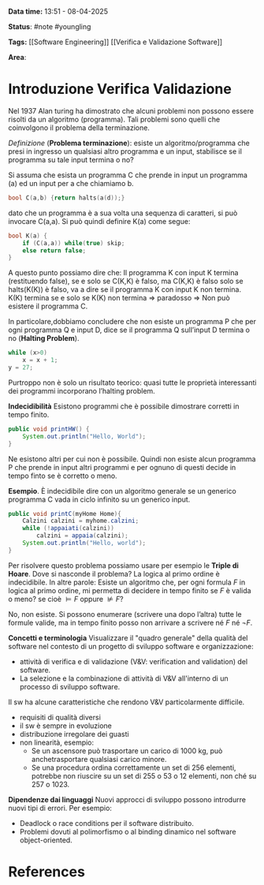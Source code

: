 **Data time:** 13:51 - 08-04-2025

**Status**: #note #youngling 

**Tags:** [[Software Engineering]] [[Verifica e Validazione Software]]

**Area**: 
# Introduzione Verifica Validazione

Nel 1937 Alan turing ha dimostrato che alcuni problemi non possono essere risolti da un algoritmo (programma). Tali problemi sono quelli che coinvolgono il problema della terminazione.

*Definizione* (**Problema terminazione**): esiste un algoritmo/programma che presi in ingresso un qualsiasi altro programma e un input, stabilisce se il programma su tale input termina o no?

Si assuma che esista un programma C che prende in input un programma (a) ed un input per a che chiamiamo b.
```c
bool C(a,b) {return halts(a(d));}
```
dato che un programma è a sua volta una sequenza di caratteri, si può invocare C(a,a).
Si può quindi definire K(a) come segue:
```c
bool K(a) {
	if (C(a,a)) while(true) skip;
	else return false;
}
```
A questo punto possiamo dire che:
Il programma K con input K termina (restituendo false), se e solo se C(K,K) è falso, ma C(K,K) è falso solo se halts(K(K)) è falso, va a dire se il programma K con input K non termina. K(K) termina se e solo se K(K) non termina => paradosso => Non può esistere il programma C.

In particolare,dobbiamo concludere che non esiste un programma P che per ogni programma Q e input D, dice se il programma Q sull’input D termina o no (**Halting Problem**).
```c
while (x>0) 
	x = x + 1;
y = 27;
```
Purtroppo non è solo un risultato teorico: quasi tutte le proprietà interessanti dei programmi incorporano l’halting problem.

**Indecidibilità**
Esistono programmi che è possibile dimostrare corretti in tempo finito.
```java
public void printHW() {
	System.out.println("Hello, World");
}
```
Ne esistono altri per cui non è possibile. Quindi non esiste alcun programma P che prende in input altri programmi e per ognuno di questi decide in tempo finto se è corretto o meno.

**Esempio**. È indecidibile dire con un algoritmo generale se un generico programma C vada in ciclo infinito su un generico input.
```java
public void printC(myHome Home){
	Calzini calzini = myhome.calzini;
	while (!appaiati(calzini))
		calzini = appaia(calzini);
	System.out.println("Hello, world");
}
```

Per risolvere questo problema possiamo usare per esempio le **Triple di Hoare**.
Dove si nasconde il problema? La logica al primo ordine è indecidibile. In altre parole: Esiste un algoritmo che, per ogni formula $F$ in logica al primo ordine, mi permetta di decidere in tempo finito se $F$ è valida o meno? se cioè $\vDash F$ oppure $\nvDash F$? 

No, non esiste. Si possono enumerare (scrivere una dopo l’altra) tutte le formule valide, ma in tempo finito posso non arrivare a scrivere né $F$ né $\lnot F$.

**Concetti e terminologia** 
Visualizzare il "quadro generale" della qualità del software nel contesto di un progetto di sviluppo software e organizzazione: 
- attività di verifica e di validazione (V&V: verification and validation) del software. 
- La selezione e la combinazione di attività di V&V all'interno di un processo di sviluppo software.

Il sw ha alcune caratteristiche che rendono V&V particolarmente difficile.
- requisiti di qualità diversi 
- il sw è sempre in evoluzione 
- distribuzione irregolare dei guasti 
- non linearità, esempio: 
	- Se un ascensore può trasportare un carico di 1000 kg, può anchetrasportare qualsiasi carico minore. 
	- Se una procedura ordina correttamente un set di 256 elementi, potrebbe non riuscire su un set di 255 o 53 o 12 elementi, non ché su 257 o 1023.

**Dipendenze dai linguaggi**
Nuovi approcci di sviluppo possono introdurre nuovi tipi di errori. Per esempio:
- Deadlock o race conditions per il software distribuito.
- Problemi dovuti al polimorfismo o al binding dinamico nel software object-oriented.
# References